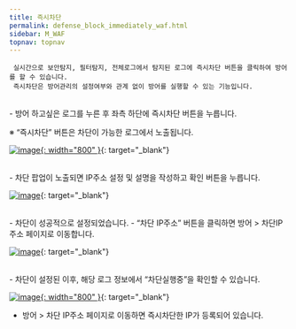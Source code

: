```yaml
---
title: 즉시차단
permalink: defense_block_immediately_waf.html
sidebar: M_WAF
topnav: topnav
---
```


     실시간으로 보안탐지, 필터탐지, 전체로그에서 탐지된 로그에 즉시차단 버튼을 클릭하여 방어를 할 수 있습니다.
     즉시차단은 방어관리의 설정여부와 관계 없이 방어를 실행할 수 있는 기능입니다.

<br />
- 방어 하고싶은 로그를 누른 후 좌측 하단에 즉시차단 버튼을 누릅니다.

※ “즉시차단” 버튼은 차단이 가능한 로그에서 노출됩니다.
 
 [![image](/docs/images/Manual/waf/defense/block/1.png){: width="800" }](/docs/images/Manual/waf/defense/block/1.png){: target="_blank"}

<br />
- 차단 팝업이 노출되면 IP주소 설정 및 설명을 작성하고 확인 버튼을 누릅니다.

[![image](/docs/images/Manual/waf/defense/block/2.png)](/docs/images/Manual/waf/defense/block/2.png){: target="_blank"}

<br />
- 차단이 성공적으로 설정되었습니다.
- “차단 IP주소” 버튼을 클릭하면 방어 > 차단IP주소 페이지로 이동합니다.

 [![image](/docs/images/Manual/waf/defense/block/3.png)](/docs/images/Manual/waf/defense/block/3.png){: target="_blank"}

<br />
- 차단이 설정된 이후, 해당 로그 정보에서 “차단실행중”을 확인할 수 있습니다.

 [![image](/docs/images/Manual/waf/defense/block/4.png){: width="800" }](/docs/images/Manual/waf/defense/block/4.png){: target="_blank"}

- 방어 > 차단 IP주소 페이지로 이동하면 즉시차단한 IP가 등록되어 있습니다.
